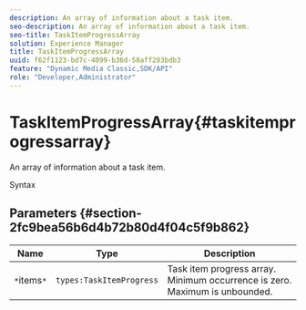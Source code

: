 ```yaml
---
description: An array of information about a task item.
seo-description: An array of information about a task item.
seo-title: TaskItemProgressArray
solution: Experience Manager
title: TaskItemProgressArray
uuid: f62f1123-bd7c-4099-b36d-58aff283bdb3
feature: "Dynamic Media Classic,SDK/API"
role: "Developer,Administrator"
---
```


# TaskItemProgressArray{#taskitemprogressarray}

An array of information about a task item.

 Syntax 

## Parameters {#section-2fc9bea56b6d4b72b80d4f04c5f9b862}

|  Name  | Type  | Description  |
|---|---|---|
|  `*`items`*`  | `types:TaskItemProgress`  | Task item progress array. Minimum occurrence is zero. Maximum is unbounded.  |

